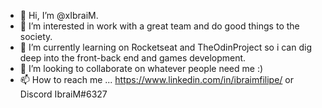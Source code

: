 - 👋 Hi, I’m @xIbraiM.
- 👀 I’m interested in work with a great team and do good things to the society.
- 🌱 I’m currently learning on Rocketseat and TheOdinProject so i can dig deep into the front-back end and games development.
- 💞️ I’m looking to collaborate on whatever people need me :)
- 📫 How to reach me ... https://www.linkedin.com/in/ibraimfilipe/ or Discord IbraiM#6327

<!---
xIbraiM/xIbraiM is a ✨ special ✨ repository because its `README.md` (this file) appears on your GitHub profile.
You can click the Preview link to take a look at your changes.
--->
